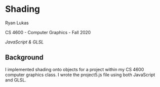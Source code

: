 Shading
==============

Ryan Lukas

CS 4600 - Computer Graphics - Fall 2020

*JavaScript & GLSL*

Background
------------

I implemented shading onto objects for a project within my CS 4600 computer graphics class. I wrote the project5.js file using both JavaScript and GLSL.
